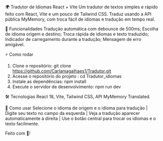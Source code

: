🌍 Tradutor de Idiomas React + Vite
Um tradutor de textos simples e rápido feito com React, Vite e um pouco de  Tailwind CSS. Traduz usando a API pública MyMemory, com troca fácil de idiomas e tradução em tempo real.



🎯 Funcionalidades
Tradução automática com debounce de 500ms;
Escolha de idioma origem e destino;
Troca rápida de idiomas e texto traduzido;
Indicador de carregamento durante a tradução;
Mensagem de erro amigável.


⚡️ Como rodar
1. Clone o repositório: git clone https://github.com/Carlamagalhaes1/Tradutor.git
2. Acesse o repositório do projeto : cd Tradutor_idiomas
3. Instale as dependências: npm install
4. Execute o servidor de desenvolvimento: npm run dev

🛠 Tecnologias
React 18,
Vite,
Tailwind CSS,
API MyMemory Translated.

📝 Como usar
Selecione o idioma de origem e o idioma para tradução |
Digite seu texto no campo da esquerda |
Veja a tradução aparecer automaticamente à direita |
Use o botão central para trocar os idiomas e o texto facilmente.

Feito com 💙!
